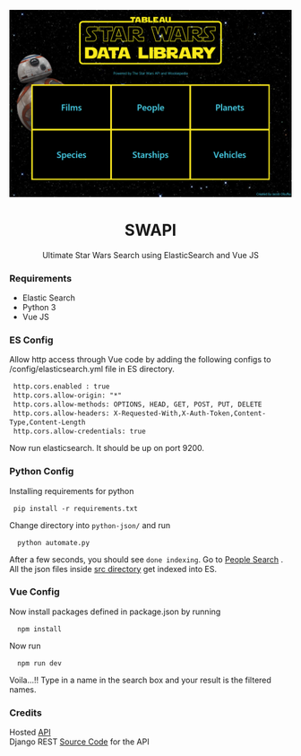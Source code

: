 ![Image](/swapi.png)
<h1 align="center">SWAPI</h1>

<p align="center">Ultimate Star Wars Search using ElasticSearch and Vue JS</p>

### Requirements

<ul>
  <li>Elastic Search</li>
  <li>Python 3</li>
  <li>Vue JS</li>
</ul>

### ES Config
Allow http access through Vue code by adding the following configs to /config/elasticsearch.yml file in ES directory.

     http.cors.enabled : true
     http.cors.allow-origin: "*"
     http.cors.allow-methods: OPTIONS, HEAD, GET, POST, PUT, DELETE
     http.cors.allow-headers: X-Requested-With,X-Auth-Token,Content-Type,Content-Length
     http.cors.allow-credentials: true

Now run elasticsearch. It should be up on port 9200.

### Python Config
Installing requirements for python

     pip install -r requirements.txt

Change directory into `python-json/` and run

      python automate.py

After a few seconds, you should see `done indexing`. Go to [People Search](http://localhost:9200/swapi/people/_search) . All the json files inside [src directory](https://github.com/VinayakBagaria/SWAPI/tree/master/src) get indexed into ES.

### Vue Config

Now install packages defined in package.json by running

      npm install

Now run

      npm run dev
Voila...!! Type in a name in the search box and your result is the filtered names.

### Credits

Hosted [API](https://www.swapi.co)<br>
Django REST [Source Code](https://github.com/phalt/swapi) for the API
